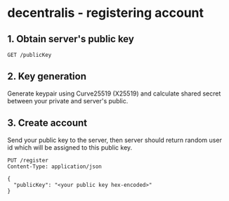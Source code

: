 # decentralis - registering account

## 1. Obtain server's public key
```http request
GET /publicKey
```

## 2. Key generation
Generate keypair using Curve25519 (X25519) and calculate shared secret between your private and server's public.

## 3. Create account
Send your public key to the server, then server should return random user id which will be assigned to this public key.
```http request
PUT /register
Content-Type: application/json

{
  "publicKey": "<your public key hex-encoded>"
}
```